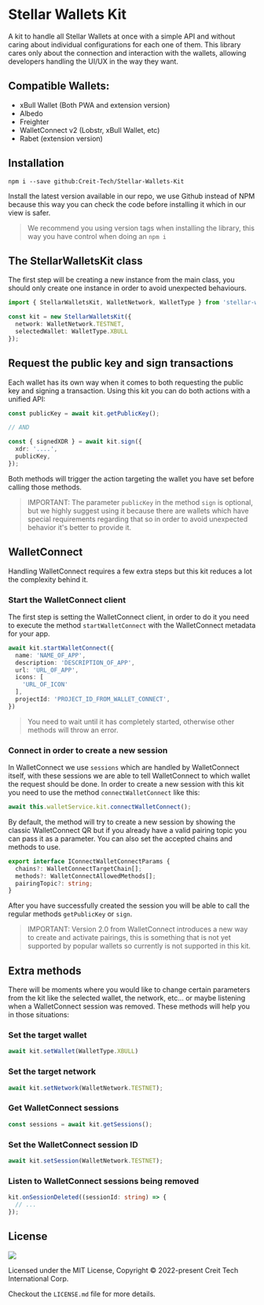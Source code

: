 # Stellar Wallets Kit

A kit to handle all Stellar Wallets at once with a simple API and without caring about individual configurations for each one of them. This library cares only about the connection and interaction with the wallets, allowing developers handling the UI/UX in the way they want.

## Compatible Wallets:

- xBull Wallet (Both PWA and extension version)
- Albedo
- Freighter
- WalletConnect v2 (Lobstr, xBull Wallet, etc)
- Rabet (extension version)

## Installation

```shell
npm i --save github:Creit-Tech/Stellar-Wallets-Kit
```

Install the latest version available in our repo, we use Github instead of NPM because this way you can check the code before installing it which in our view is safer.

> We recommend you using version tags when installing the library, this way you have control when doing an `npm i`

## The StellarWalletsKit class

The first step will be creating a new instance from the main class, you should only create one instance in order to avoid unexpected behaviours.

```typescript
import { StellarWalletsKit, WalletNetwork, WalletType } from 'stellar-wallets-kit';

const kit = new StellarWalletsKit({
  network: WalletNetwork.TESTNET,
  selectedWallet: WalletType.XBULL
});
```

## Request the public key and sign transactions

Each wallet has its own way when it comes to both requesting the public key and signing a transaction. Using this kit you can do both actions with a unified API:
```typescript
const publicKey = await kit.getPublicKey();

// AND

const { signedXDR } = await kit.sign({
  xdr: '....',
  publicKey,
});
```

Both methods will trigger the action targeting the wallet you have set before calling those methods.

> IMPORTANT: The parameter `publicKey` in the method `sign` is optional, but we highly suggest using it because there are wallets which have special requirements regarding that so in order to avoid unexpected behavior it's better to provide it.

## WalletConnect

Handling WalletConnect requires a few extra steps but this kit reduces a lot the complexity behind it.

### Start the WalletConnect client

The first step is setting the WalletConnect client, in order to do it you need to execute the method `startWalletConnect` with the WalletConnect metadata for your app.

```typescript
await kit.startWalletConnect({
  name: 'NAME_OF_APP',
  description: 'DESCRIPTION_OF_APP',
  url: 'URL_OF_APP',
  icons: [
    'URL_OF_ICON'
  ],
  projectId: 'PROJECT_ID_FROM_WALLET_CONNECT',
})
```

> You need to wait until it has completely started, otherwise other methods will throw an error.

### Connect in order to create a new session

In WalletConnect we use `sessions` which are handled by WalletConnect itself, with these sessions we are able to tell WalletConnect to which wallet the request should be done. In order to create a new session with this kit you need to use the method `connectWalletConnect` like this:

```typescript
await this.walletService.kit.connectWalletConnect();
```

By default, the method will try to create a new session by showing the classic WalletConnect QR but if you already have a valid pairing topic you can pass it as a parameter. You can also set the accepted chains and methods to use.

```typescript
export interface IConnectWalletConnectParams {
  chains?: WalletConnectTargetChain[];
  methods?: WalletConnectAllowedMethods[];
  pairingTopic?: string;
}
```

After you have successfully created the session you will be able to call the regular methods `getPublicKey` or `sign`.

> IMPORTANT: Version 2.0 from WalletConnect introduces a new way to create and activate pairings, this is something that is not yet supported by popular wallets so currently is not supported in this kit.


## Extra methods

There will be moments where you would like to change certain parameters from the kit like the selected wallet, the network, etc... or maybe listening when a WalletConnect session was removed. These methods will help you in those situations: 

### Set the target wallet

```typescript
await kit.setWallet(WalletType.XBULL)
```

### Set the target network

```typescript
await kit.setNetwork(WalletNetwork.TESTNET);
```

### Get WalletConnect sessions
```typescript
const sessions = await kit.getSessions();
```

### Set the WalletConnect session ID
```typescript
await kit.setSession(WalletNetwork.TESTNET);
```

### Listen to WalletConnect sessions being removed
```typescript
kit.onSessionDeleted((sessionId: string) => {
  // ...
});
```

## License
![](https://img.shields.io/badge/License-MIT-lightgrey)

Licensed under the MIT License, Copyright © 2022-present Creit Tech International Corp.

Checkout the `LICENSE.md` file for more details.


